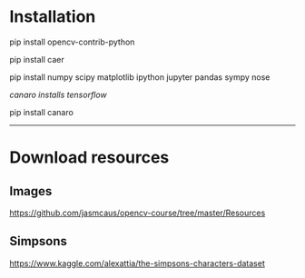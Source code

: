 # Installation

pip install 
opencv-contrib-python

pip install caer

pip install numpy scipy matplotlib ipython jupyter pandas sympy nose
 
*canaro installs tensorflow*

pip install canaro

___

# Download resources

## Images
https://github.com/jasmcaus/opencv-course/tree/master/Resources


## Simpsons
https://www.kaggle.com/alexattia/the-simpsons-characters-dataset
